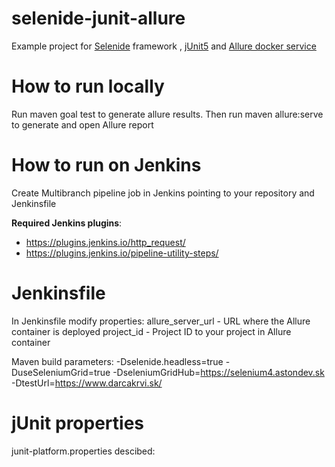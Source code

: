 # selenide-junit-allure
Example project for [Selenide](https://selenide.org/) framework , [jUnit5](https://junit.org/junit5/) and [Allure docker service](https://github.com/fescobar/allure-docker-service)

# How to run locally
Run maven goal test to generate allure results. 
Then run maven allure:serve to generate and open Allure report

# How to run on Jenkins
Create Multibranch pipeline job in Jenkins pointing to your repository and Jenkinsfile

**Required Jenkins plugins**:
- https://plugins.jenkins.io/http_request/
- https://plugins.jenkins.io/pipeline-utility-steps/

# Jenkinsfile
In Jenkinsfile modify properties:
allure_server_url - URL where the Allure container is deployed
project_id - Project ID to your project in Allure container

Maven build parameters:
-Dselenide.headless=true 
-DuseSeleniumGrid=true 
-DseleniumGridHub=https://selenium4.astondev.sk 
-DtestUrl=https://www.darcakrvi.sk/


# jUnit properties
junit-platform.properties descibed:
